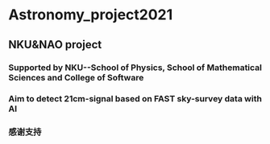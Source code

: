 # Astronomy_project2021
## NKU&amp;NAO project

### Supported by NKU--School of Physics, School of Mathematical Sciences and College of Software


### Aim to detect 21cm-signal based on FAST sky-survey data with AI


### 感谢支持


